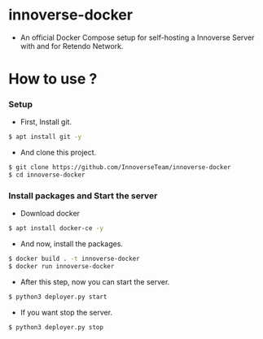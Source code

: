 # innoverse-docker
- An official Docker Compose setup for self-hosting a Innoverse Server with and for Retendo Network.

# How to use ?
### Setup
- First, Install git.
```bash
$ apt install git -y
```
- And clone this project.
```bash
$ git clone https://github.com/InnoverseTeam/innoverse-docker
$ cd innoverse-docker
```

### Install packages and Start the server
- Download docker
```bash
$ apt install docker-ce -y
```
- And now, install the packages.
```bash
$ docker build . -t innoverse-docker
$ docker run innoverse-docker
```
- After this step, now you can start the server.
```bash
$ python3 deployer.py start
```
- If you want stop the server.
```bash
$ python3 deployer.py stop
```
